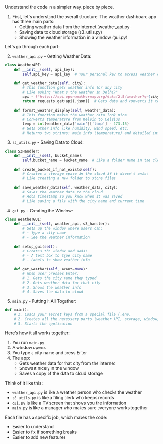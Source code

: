 Understand the code in a simpler way, piece by piece.

1. First, let's understand the overall structure. The weather dashboard app has three main parts:
   - Getting weather data from the internet (weather_api.py)
   - Saving data to cloud storage (s3_utils.py)
   - Showing the weather information in a window (gui.py)

Let's go through each part:

2. `weather_api.py` - Getting Weather Data:
```python
class WeatherAPI:
    def __init__(self, api_key):
        self.api_key = api_key  # Your personal key to access weather data
        
    def get_weather_data(self, city):
        # This function gets weather info for any city
        # Like asking "What's the weather in Delhi?"
        api = f"https://api.openweathermap.org/data/2.5/weather?q={city}&appid={self.api_key}"
        return requests.get(api).json()  # Gets data and converts it to Python format
        
    def format_weather_display(self, weather_data):
        # This function makes the weather data look nice
        # Converts temperature from Kelvin to Celsius
        temp = int(weather_data['main']['temp'] - 273.15)
        # Gets other info like humidity, wind speed, etc.
        # Returns two strings: main info (temperature) and detailed info
```

3. `s3_utils.py` - Saving Data to Cloud:
```python
class S3Handler:
    def __init__(self, bucket_name):
        self.bucket_name = bucket_name  # Like a folder name in the cloud
        
    def create_bucket_if_not_exists(self):
        # Creates a storage space in the cloud if it doesn't exist
        # Like creating a new folder to store files
        
    def save_weather_data(self, weather_data, city):
        # Saves the weather data to the cloud
        # Adds timestamp so you know when it was saved
        # Like saving a file with the city name and current time
```

4. `gui.py` - Creating the Window:
```python
class WeatherGUI:
    def __init__(self, weather_api, s3_handler):
        # Sets up the window where users can:
        # - Type a city name
        # - See the weather information
        
    def setup_gui(self):
        # Creates the window and adds:
        # - A text box to type city name
        # - Labels to show weather info
        
    def get_weather(self, event=None):
        # When user presses Enter:
        # 1. Gets the city name they typed
        # 2. Gets weather data for that city
        # 3. Shows the weather info
        # 4. Saves the data to cloud
```

5. `main.py` - Putting it All Together:
```python
def main():
    # 1. Loads your secret keys from a special file (.env)
    # 2. Creates all the necessary parts (weather API, storage, window)
    # 3. Starts the application
```

Here's how it all works together:
1. You run `main.py`
2. A window opens
3. You type a city name and press Enter
4. The app:
   - Gets weather data for that city from the internet
   - Shows it nicely in the window
   - Saves a copy of the data to cloud storage

Think of it like this:
- `weather_api.py` is like a weather person who checks the weather
- `s3_utils.py` is like a filing clerk who keeps records
- `gui.py` is like a TV screen that shows you the information
- `main.py` is like a manager who makes sure everyone works together

Each file has a specific job, which makes the code:
- Easier to understand
- Easier to fix if something breaks
- Easier to add new features